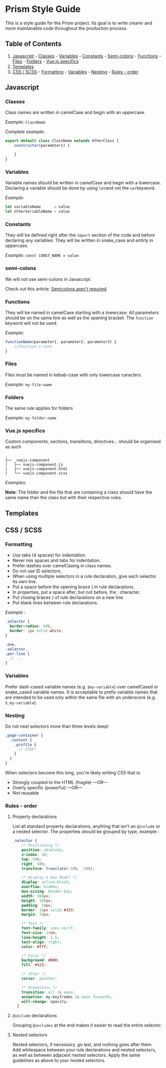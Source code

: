 # Prism Style Guide

This is a style guide for the Prism project. Its goal is to write clearer and more maintanable code throughout the production process.

## Table of Contents

  1. [Javascript](#javascript)
    - [Classes](#classes)
    - [Variables](#variables)
    - [Constants](#constants)
    - [Semi-colons](#semi-colons)
    - [Functions](#functions)
    - [Files](#files)
    - [Folders](#folders)
    - [Vue.js specifics](#vuejs-specifics)
  2. [Templates](#templates)
  3. [CSS / SCSS](#css--scss)
    - [Formatting](#formatting)
    - [Variables](#Variables-1)
    - [Nesting](#nesting)
    - [Rules - order](#rules---order)

## Javascript

### Classes
Class names are written in camelCase and begin with an uppercase.

_Example_: `ClassName`

_Complete example_:
```js
export default class ClassName extends OtherClass {
    constructor(parameters) {

    }
}
```

### Variables
Variable names should be written in camelCase and begin with a lowercase. Declaring a variable should be done by using `let`and not the `var`keyword.

_Example_:
```js
let variableName      = value
let otherVariableName = value
```


### Constants
They will be defined right after the `import` section of the code and before declaring any variables. They will be written in snake_case and entirly in uppercase.

_Example_: `const CONST_NAME = value`

### semi-colons
We will not use semi-colons in Javascript.

Check out this article: [Semicolons aren't required](https://github.com/yyx990803/semi#but-semicolons-are-required)

### Functions
They will be named in camelCase starting with a lowercase. All parameters should be on the same line as well as the opening bracket. The `function` keyword will not be used.

_Example_:
``` js
functionName(parameter1, parameter2, parameter3) {
    //function's core
}
```

### Files
Files must be named in kebab-case with only lowercase caracters.

_Example_: `my-file-name`

### Folders
The same rule applies for folders

_Example_: `my-folder-name`

### Vue.js specifics
Custom components, sections, transitions, directives... should be organised as such
```
.
├── _vuejs-component
|   ├── vuejs-component.js
|   ├── vuejs-component.html
|   └── vuejs-component.scss
```
_Examples_:

**Note:** The folder and the file that are containing a class should have the same name than the class but with their respective rules.

## Templates

## CSS / SCSS

### Formatting

* Use tabs (4 spaces) for indentation.
* Never mix spaces and tabs for indentation.
* Prefer dashes over camelCasing in class names.
* Do not use ID selectors.
* When using multiple selectors in a rule declaration, give each selector its own line.
* Put a space before the opening brace { in rule declarations.
* In properties, put a space after, but not before, the : character.
* Put closing braces } of rule declarations on a new line.
* Put blank lines between rule declarations.

_Example_ :
``` scss
.selector {
  border-radius: 50%;
  border: 2px solid white;
}

.one,
.selector,
.per-line {
  // ...
}
```

### Variables

Prefer dash-cased variable names (e.g. `$my-variable`) over camelCased or snake_cased variable names. It is acceptable to prefix variable names that are intended to be used only within the same file with an underscore (e.g. `$_my-variable`).

### Nesting

Do not nest selectors more than three levels deep!

```scss
.page-container {
  .content {
    .profile {
      // STOP!
    }
  }
}
```
When selectors become this long, you're likely writing CSS that is:

* Strongly coupled to the HTML (fragile) —OR—
* Overly specific (powerful) —OR—
* Not reusable

### Rules - order

1. Property declarations

    List all standard property declarations, anything that isn't an  `@include` or a nested selector.
    The properties should be grouped by type, example :
    ```scss
    .selector {
        /* Positioning */
        position: absolute;
        z-index: 10;
        top: 50%;
        right: 50%;
        transform: translate(-50%, -50%);

        /* Display & Box Model */
        display: inline-block;
        overflow: hidden;
        box-sizing: border-box;
        width: 100px;
        height: 100px;
        padding: 10px;
        border: 10px solid #333;
        margin: 10px;

        /* Text */
        font-family: sans-serif;
        font-size: 1rem;
        line-height: 1.5;
        text-align: right;
        color: #fff;

        /* Color */
        background: #000;
        fill: #123;

        /* Other */
        cursor: pointer;

        /* Animations */
        transition: all 2s ease;
        animation: my-keyframes 2s ease forwards;
        will-change: opacity;
      }
    ```

2. `@include` declarations

    Grouping `@includes` at the end makes it easier to read the entire selector.

3.  Nested selectors

    Nested selectors, if necessary, go last, and nothing goes after them. Add whitespace between your rule declarations and nested selectors, as well as between adjacent nested selectors. Apply the same guidelines as above to your nested selectors.
